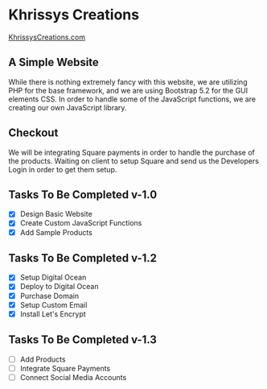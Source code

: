 # Khrissys Creations
[KhrissysCreations.com](https://khrissyscreations.com)

## A Simple Website
While there is nothing extremely fancy with this website, we are
utilizing PHP for the base framework, and we are using Bootstrap
5.2 for the GUI elements CSS. In order to handle some of the JavaScript
functions, we are creating our own JavaScript library.

## Checkout
We will be integrating Square payments in order to handle
the purchase of the products. Waiting on client to setup
Square and send us the Developers Login in order to get
them setup.

## Tasks To Be Completed v-1.0
- [X] Design Basic Website
- [X] Create Custom JavaScript Functions
- [X] Add Sample Products

## Tasks To Be Completed v-1.2
- [X] Setup Digital Ocean
- [X] Deploy to Digital Ocean
- [X] Purchase Domain
- [X] Setup Custom Email
- [X] Install Let's Encrypt

## Tasks To Be Completed v-1.3
- [ ] Add Products
- [ ] Integrate Square Payments
- [ ] Connect Social Media Accounts
